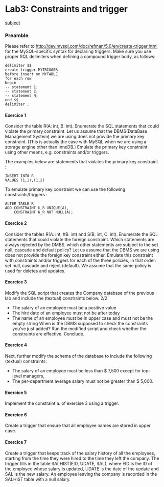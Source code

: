 # Lab3: Constraints and trigger

[subject](db-lab3-subject.pdf)

### Preamble

Please refer to http://dev.mysql.com/doc/refman/5.0/en/create-trigger.html for the MySQL-specific syntax for declaring triggers. Make sure you use proper SQL delimiters when defining a compound trigger body, as follows:
```
delimiter $$
create trigger MYTRIGGER
before insert on MYTABLE
for each row
begin
-- statement 1;
-- statement 2;
-- statement N;
end $$
delimiter ;
```

#### Exercice 1
Consider the table R(A: int, B: int). Enumerate the SQL statements that could violate the primary constraint.
Let us assume that the DBMS(DataBase Management System) we are using does not provide the primary key constraint. (This is actually the case with MySQL when we are using a storage engine other than InnoDB.)
Emulate the primary key constraint using other means, e.g. constraints and/or triggers.

The examples below are statements that violates the primary key constraint :
```
INSERT INTO R
VALUES (1,1),(1,2)
```

To emulate primary key constraint we can use the following constraints/triggers :
```
ALTER TABLE R
ADD CONSTRAINT U_R UNIQUE(A),
    CONSTRAINT N_R NOT NULL(A);
```



#### Exercice 2
Consider the tables R(A: int, #B: int) and S(B: int, C: int). Enumerate the SQL statements that could violate the foreign constraint. Which statements are always rejected by the DMBS, which other statements are subject to the set null, cascade and default policy?
Let us assume that the DBMS we are using does not provide the foreign key constraint either. Emulate this constraint with constraints and/or triggers for each of the three policies, in that order: set null, cascade and reject (default). We assume that the same policy is used for deletes and updates.


#### Exercice 3
Modify the SQL script that creates the Company database of the previous lab and include the (textual) constraints below.
2/2
* The salary of an employee must be a positive value
* The hire date of an employee must not be after today
* The name of an employee must be in upper case and must not be the empty string
When is the DBMS supposed to check the constraints you’ve just added? Run the modified script and check whether the constraints are effective. Conclude.

#### Exercice 4
Next, further modify the schema of the database to include the following (textual) constraints:
* The salary of an employee must be less than $ 7,500 except for top-level managers,
* The per-department average salary must not be greater than $ 5,000.

#### Exercice 5
Implement the constraint a. of exercise 3 using a trigger.

#### Exercice 6
Create a trigger that ensure that all employee names are stored in upper case.


#### Exercice 7
Create a trigger that keeps track of the salary history of all the employees, starting from the time they were hired to the time they left the company. The trigger fills in the table SALHIST(EID, UDATE, SAL), where EID is the ID of the employee whose salary is updated, UDATE is the date of the update and SAL is the new salary. An employee leaving the company is recorded in the SALHIST table with a null salary.
